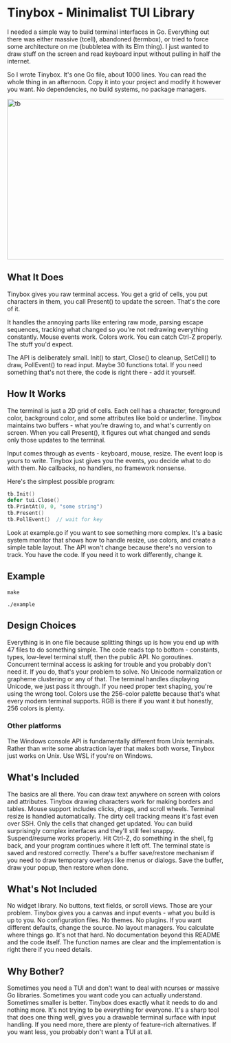 # Tinybox - Minimalist TUI Library

I needed a simple way to build terminal interfaces in Go. Everything out there was either massive (tcell), abandoned (termbox), or tried to force some architecture on me (bubbletea with its Elm thing). I just wanted to draw stuff on the screen and read keyboard input without pulling in half the internet.

So I wrote Tinybox. It's one Go file, about 1000 lines. You can read the whole thing in an afternoon. Copy it into your project and modify it however you want. No dependencies, no build systems, no package managers.

<img width="1278" height="372" alt="tb" src="https://github.com/user-attachments/assets/f2f2ea78-cbbb-49b9-a4e8-76ae04b259de" />

## What It Does

Tinybox gives you raw terminal access. You get a grid of cells, you put characters in them, you call Present() to update the screen. That's the core of it. 

It handles the annoying parts like entering raw mode, parsing escape sequences, tracking what changed so you're not redrawing everything constantly. Mouse events work. Colors work. You can catch Ctrl-Z properly. The stuff you'd expect.

The API is deliberately small. Init() to start, Close() to cleanup, SetCell() to draw, PollEvent() to read input. Maybe 30 functions total. If you need something that's not there, the code is right there - add it yourself.

## How It Works

The terminal is just a 2D grid of cells. Each cell has a character, foreground color, background color, and some attributes like bold or underline. Tinybox maintains two buffers - what you're drawing to, and what's currently on screen. When you call Present(), it figures out what changed and sends only those updates to the terminal.

Input comes through as events - keyboard, mouse, resize. The event loop is yours to write. Tinybox just gives you the events, you decide what to do with them. No callbacks, no handlers, no framework nonsense.

Here's the simplest possible program:

```go
tb.Init()
defer tui.Close()
tb.PrintAt(0, 0, "some string")
tb.Present()
tb.PollEvent()  // wait for key
```
Look at example.go if you want to see something more complex. It's a basic system monitor that shows how to handle resize, use colors, and create a simple table layout.
The API won't change because there's no version to track. You have the code. If you need it to work differently, change it.

## Example
```
make
```
```
./example
```
## Design Choices

Everything is in one file because splitting things up is how you end up with 47 files to do something simple. The code reads top to bottom - constants, types, low-level terminal stuff, then the public API. 
No goroutines. Concurrent terminal access is asking for trouble and you probably don't need it. If you do, that's your problem to solve.
No Unicode normalization or grapheme clustering or any of that. The terminal handles displaying Unicode, we just pass it through. If you need proper text shaping, you're using the wrong tool.
Colors use the 256-color palette because that's what every modern terminal supports. RGB is there if you want it but honestly, 256 colors is plenty.

### Other platforms
The Windows console API is fundamentally different from Unix terminals. Rather than write some abstraction layer that makes both worse, Tinybox just works on Unix. Use WSL if you're on Windows.

## What's Included

The basics are all there. You can draw text anywhere on screen with colors and attributes. Tinybox drawing characters work for making borders and tables. Mouse support includes clicks, drags, and scroll wheels. Terminal resize is handled automatically.
The dirty cell tracking means it's fast even over SSH. Only the cells that changed get updated. You can build surprisingly complex interfaces and they'll still feel snappy.
Suspend/resume works properly. Hit Ctrl-Z, do something in the shell, fg back, and your program continues where it left off. The terminal state is saved and restored correctly.
There's a buffer save/restore mechanism if you need to draw temporary overlays like menus or dialogs. Save the buffer, draw your popup, then restore when done.

## What's Not Included

No widget library. No buttons, text fields, or scroll views. Those are your problem. Tinybox gives you a canvas and input events - what you build is up to you.
No configuration files. No themes. No plugins. If you want different defaults, change the source.
No layout managers. You calculate where things go. It's not that hard.
No documentation beyond this README and the code itself. The function names are clear and the implementation is right there if you need details.

## Why Bother?

Sometimes you need a TUI and don't want to deal with ncurses or massive Go libraries. Sometimes you want code you can actually understand. Sometimes smaller is better.
Tinybox does exactly what it needs to do and nothing more. It's not trying to be everything for everyone. It's a sharp tool that does one thing well, gives you a drawable terminal surface with input handling.
If you need more, there are plenty of feature-rich alternatives. If you want less, you probably don't want a TUI at all.
